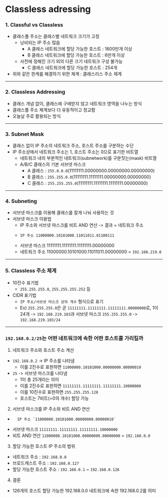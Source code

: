 # Classless adressing
### 1. Classful vs Classless
- 클래스풀 주소는 클래스별 네트워크 크기가 고정
  - 낭비되는 IP 주소 많음
    - A 클래스 네트워크에 할당 가능한 호스트 : 1600만개 이상
    - B 클래스 네트워크에 할당 가능한 호스트 : 6만개 이상
  - 사전에 정해진 크기 외의 다른 크기 네트워크 구성 불가능
    - C 클래스 네트워크에 할당 가능한 호스트 : 254개
- 위와 같은 한계를 해결하기 위한 체계 : 클래스리스 주소 체계
---
### 2. Classless Addressing
- 클래스 개념 없이, 클래스에 구애받지 않고 네트워크 영역을 나누는 방식
- 클래스풀 주소 체계보다 더 유동적이고 정교함
- 오늘날 주로 활용되는 방식
---
### 3. Subnet Mask
- 클래스 없이 IP 주소의 네트워크 주소, 호스트 주소를 구분하는 수단
- IP 주소상에서 네트워크 주소는 1, 호스트 주소는 0으로 표기한 비트열
  - 네트워크 내의 부분적인 네트워크(subnetwork)를 구분짓는(mask) 비트열
  - A/B/C 클래스의 기본 서브넷 마스크
    - A 클래스 : `255.0.0.0`(11111111.00000000.00000000.00000000)
    - B 클래스 : `255.255.0.0`(11111111.11111111.00000000.00000000)
    - C 클래스 : `255.255.255.0`(11111111.11111111.11111111.00000000)
---
### 4. Subneting
- 서브넷 마스크를 이용해 클래스를 잘게 나눠 사용하는 것
- 서브넷 마스크 이용법
  - IP 주소와 서브넷 마스크를 비트 AND 연산 -> 결과 = 네트워크 주소
  -     IP 주소 11000000.10101000.11011011.01100111
  - 서브넷 마스크 11111111.11111111.11111111.00000000
  - 네트워크 주소 11000000.10101000.11011011.00000000 = `192.168.219.0`
---
### 5. Classless 주소 체계
- 10진수 표기법
  - `255.255.255.0`, `255.255.255.252` 등
- CIDR 표기법
  - `IP 주소/서브넷 마스크 상의 개수` 형식으로 표기
  - Ex) `255.255.255.0`은 곧 `11111111.11111111.11111111.00000000`로, 1이 24개
        -> `192.168.219.103`과 서브넷 마스크 `255.255.255.0` -> `192.168.219.103/24`
---
### `192.168.0.2/25`는 어떤 네트워크에 속한 어떤 호스트를 가리킬까
1. 네트워크 주소와 호스트 주소 계산
- `192.168.0.2` -> IP 주소를 나타냄
  - 이를 2진수로 표현하면 `11000000.10101000.00000000.00000010`
- `25` -> 서브넷 마스크를 나타냄
  - 1이 총 25개라는 의미
  - 이를 2진수로 표현하면 `11111111.11111111.11111111.10000000`
  - 이를 10진수로 표현하면 `255.255.255.128`
  - 호스트는 7비트(=0의 개수) 할당 가능
2. 서브넷 마스크를 IP 주소와 비트 AND 연산
-       IP 주소 `11000000.10101000.00000000.00000010`
-   서브넷 마스크 `11111111.11111111.11111111.10000000`
-  비트 AND 연산 `11000000.10101000.00000000.00000000` = `192.168.0.0`
3. 할당 가능한 호스트 IP 주소의 범위
- 네트워크 주소 : `192.168.0.0`
- 브로드캐스트 주소 : `192.168.0.127`
- 할당 가능한 호스트 주소 : `192.168.0.1` ~ `192.168.0.126`
4. 결론
- 126개의 호스트 할당 가능한 192.168.0.0 네트워크에 속한 192.168.0.2를 의미
